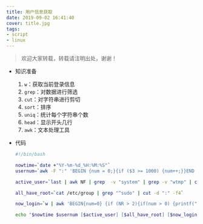 ```yaml
---
title: 用户信息获取
date: 2019-09-02 16:41:40
cover: title.jpg
tags: 
- script
- linux
---
```


> 欢迎大家转载，转载请注明出处，谢谢！
* 知识准备

  1. `w`：获取当前登录信息
  2. `grep`：对数据进行筛选
  3. `cut`：对字符串进行剪切
  4. `sort`：排序
  5. `uniq`：统计每个字符串个数
  6. `head`：显示开头几行
  7. `awk`：文本处理工具

* 代码

  ```bash
  #!/bin/bash
  
  nowtime=`date +"%Y-%m-%d_%H:%M:%S"`
  usernum=`awk -F ":" 'BEGIN {num = 0;}{if ($3 >= 1000) {num++;}}END {printf("%d\n", num);}' /etc/passwd`
  
  active_user=`last | awk NF | grep  -v "system" | grep -v "wtmp" | cut -d " " -f1 | sort | uniq -c | sort -n -r | head -3 | awk 'BEGIN{num = 0}{if(num > 0) {printf(",")};printf("%s", $2);num++}'`
  
  all_have_root=`cat /etc/group | grep "^sudo" | cut -d ":" -f4`
  
  now_login=`w | awk 'BEGIN{num=0} {if (NR > 2){if(num > 0) {printf(",");} printf("%s_%s_%s", $1, $3, $2);num++}}'`
  
  echo "$nowtime $usernum [$active_user] [$all_have_root] [$now_login]"
  
  ```

  
